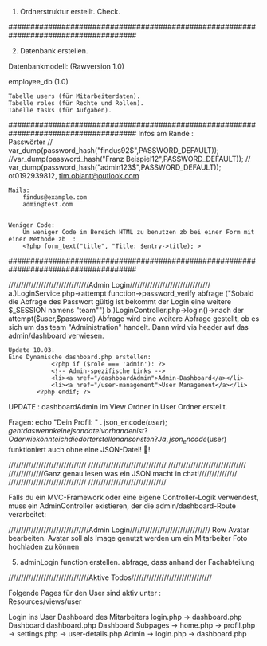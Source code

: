 1. Ordnerstruktur erstellt. Check.

#####################################################################################

2. Datenbank erstellen. 

Datenbankmodell: (Rawversion 1.0)

employee_db (1.0)

    Tabelle users (für Mitarbeiterdaten).
    Tabelle roles (für Rechte und Rollen).
    Tabelle tasks (für Aufgaben).




#####################################################################################
                        Infos am Rande  :  
    Passwörter
        // var_dump(password_hash("findus92$",PASSWORD_DEFAULT));
        //var_dump(password_hash("Franz Beispiel12",PASSWORD_DEFAULT));
        // var_dump(password_hash("admin123$",PASSWORD_DEFAULT));
        ot0192939812, tim.obiant@outlook.com

    Mails:
        findus@example.com
        admin@test.com


    Weniger Code:
        Um weniger Code im Bereich HTML zu benutzen zb bei einer Form mit einer Methode zb  :  
        <?php form_text("title", "Title: $entry->title); >
#####################################################################################



////////////////////////////////Admin Login////////////////////////////////
    a.)LoginService.php->attempt function->password_verify abfrage ("Sobald die Abfrage des Passwort gültig ist bekommt der Login eine weitere $_SESSION namens "team"")
    b.)LoginController.php->login()->nach der attempt($user,$password) Abfrage wird eine weitere Abfrage gestellt, ob es sich um das team "Administration" handelt. Dann wird via header auf das admin/dashboard verwiesen.

    Update 10.03. 
    Eine Dynamische dashboard.php erstellen:
                <?php if ($role === 'admin'): ?>
                <!-- Admin-spezifische Links -->
                <li><a href="/dashboardAdmin">Admin-Dashboard</a></li>
                <li><a href="/user-management">User Management</a></li>
            <?php endif; ?>


UPDATE  :  dashboardAdmin im View Ordner in User Ordner erstellt. 

Fragen:
 echo "Dein Profil: " . json_encode($user); geht das wenn keine json datei vorhanden ist? Oder wie könnte ich die dort erstellen ansonsten?
 Ja, json_encode($user) funktioniert auch ohne eine JSON-Datei! 🚀!

///////////////////////////////
///////////////////////////////
///////////////////////////////
//////////////Ganz genau lesen was ein JSON macht in chat!///////////////
///////////////////////////////
///////////////////////////////


Falls du ein MVC-Framework oder eine eigene Controller-Logik verwendest, muss ein AdminController existieren, der die admin/dashboard-Route verarbeitet:

////////////////////////////////Admin Login////////////////////////////////
Row Avatar bearbeiten. 
Avatar soll als Image genutzt werden um ein Mitarbeiter Foto hochladen zu können


5. 
    adminLogin function erstellen.
    abfrage, dass anhand der Fachabteilung



////////////////////////////////Aktive Todos////////////////////////////////



Folgende Pages für den User sind aktiv unter  :  
Resources/views/user

Login ins User Dashboard des Mitarbeiters
    login.php -> dashboard.php
Dashboard
    dashboard.php
Dashboard Subpages
    -> home.php
    -> profil.php
    -> settings.php
    -> user-details.php
Admin
    -> login.php
    -> dashboard.php

